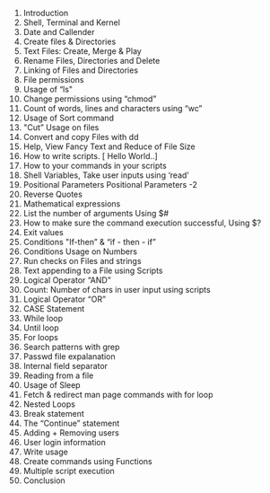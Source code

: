 1. Introduction
2. Shell, Terminal and Kernel
3. Date and Callender
4. Create files & Directories
5. Text Files: Create, Merge & Play
6. Rename Files, Directories and Delete
7. Linking of Files and Directories
8. File permissions
9. Usage of “ls"
10. Change permissions using “chmod”
11. Count of words, lines and characters using “wc”
12. Usage of Sort command
13. "Cut” Usage on files
14. Convert and copy Files with dd
15. Help, View Fancy Text and Reduce of File Size
16. How to write scripts. [ Hello World..]
17. How to your commands in your scripts
18. Shell Variables, Take user inputs using ‘read’
19. Positional Parameters
    Positional Parameters -2
20. Reverse Quotes
21. Mathematical expressions
22. List the number of arguments Using $#
23. How to make sure the command execution successful, Using $?
24. Exit values
25. Conditions "If-then” & “if - then - if”
26. Conditions Usage on Numbers
27. Run checks on Files and strings
28. Text appending to a File using Scripts
29. Logical Operator “AND”
30. Count: Number of chars in user input using scripts
31. Logical Operator “OR”
32. CASE Statement
33. While loop
34. Until loop
35. For loops
36. Search patterns with grep
37. Passwd file expalanation
38. Internal field separator
39. Reading from a  file
40. Usage of Sleep
41. Fetch & redirect man page commands with for loop
42. Nested Loops
43. Break statement
44. The “Continue” statement
45. Adding + Removing users
46. User login information
47. Write usage
48. Create commands using Functions
49. Multiple script execution
50. Conclusion
